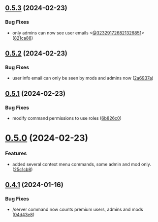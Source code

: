 ## [0.5.3](https://github.com/Torwent/wasp-discord/compare/v0.5.2...v0.5.3) (2024-02-23)


### Bug Fixes

* only admins can now see user emails <[@323291726821326851](https://github.com/323291726821326851)> ([821ca88](https://github.com/Torwent/wasp-discord/commit/821ca886b164e8a6babeb5f707086b8844962ca9))



## [0.5.2](https://github.com/Torwent/wasp-discord/compare/v0.5.1...v0.5.2) (2024-02-23)


### Bug Fixes

* user info email can only be seen by mods and admins now ([2a6937a](https://github.com/Torwent/wasp-discord/commit/2a6937aeb0bf2b40e2f58a1a5e640d8657456c63))



## [0.5.1](https://github.com/Torwent/wasp-discord/compare/v0.5.0...v0.5.1) (2024-02-23)


### Bug Fixes

* modify command permissions to use roles ([6b826c0](https://github.com/Torwent/wasp-discord/commit/6b826c0de5eaa1271ae58c0fdc9e7b149ad12e88))



# [0.5.0](https://github.com/Torwent/wasp-discord/compare/v0.4.1...v0.5.0) (2024-02-23)


### Features

* added several context menu commands, some admin and mod only. ([25c1cb8](https://github.com/Torwent/wasp-discord/commit/25c1cb8e3a3d2281ecfdc72574f8db8fb64db3e2))



## [0.4.1](https://github.com/Torwent/wasp-discord/compare/v0.4.0...v0.4.1) (2024-01-16)


### Bug Fixes

* /server command now counts premium users, admins and mods ([04d43e8](https://github.com/Torwent/wasp-discord/commit/04d43e8ca3bd8168dc1da15e20fa20790ca1de92))



